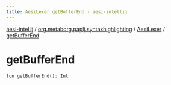 ```yaml
---
title: AesiLexer.getBufferEnd - aesi-intellij
---
```


[aesi-intellij](../../index.html) / [org.metaborg.paplj.syntaxhighlighting](../index.html) / [AesiLexer](index.html) / [getBufferEnd](.)

# getBufferEnd

`fun getBufferEnd(): `[`Int`](https://kotlinlang.org/api/latest/jvm/stdlib/kotlin/-int/index.html)